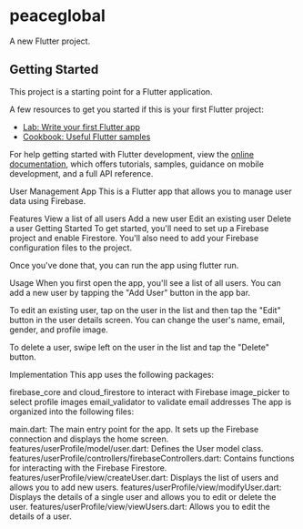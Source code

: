 # peaceglobal

A new Flutter project.

## Getting Started

This project is a starting point for a Flutter application.

A few resources to get you started if this is your first Flutter project:

- [Lab: Write your first Flutter app](https://docs.flutter.dev/get-started/codelab)
- [Cookbook: Useful Flutter samples](https://docs.flutter.dev/cookbook)

For help getting started with Flutter development, view the
[online documentation](https://docs.flutter.dev/), which offers tutorials,
samples, guidance on mobile development, and a full API reference.

User Management App
This is a Flutter app that allows you to manage user data using Firebase.

Features
View a list of all users
Add a new user
Edit an existing user
Delete a user
Getting Started
To get started, you'll need to set up a Firebase project and enable Firestore. You'll also need to add your Firebase configuration files to the project.

Once you've done that, you can run the app using flutter run.

Usage
When you first open the app, you'll see a list of all users. You can add a new user by tapping the "Add User" button in the app bar.

To edit an existing user, tap on the user in the list and then tap the "Edit" button in the user details screen. You can change the user's name, email, gender, and profile image.

To delete a user, swipe left on the user in the list and tap the "Delete" button.

Implementation
This app uses the following packages:

firebase_core and cloud_firestore to interact with Firebase
image_picker to select profile images
email_validator to validate email addresses
The app is organized into the following files:

main.dart: The main entry point for the app. It sets up the Firebase connection and displays the home screen.
features/userProfile/model/user.dart: Defines the User model class.
features/userProfile/controllers/firebaseControllers.dart: Contains functions for interacting with the Firebase Firestore.
features/userProfile/view/createUser.dart: Displays the list of users and allows you to add new users.
features/userProfile/view/modifyUser.dart: Displays the details of a single user and allows you to edit or delete the user.
features/userProfile/view/viewUsers.dart: Allows you to edit the details of a user.

